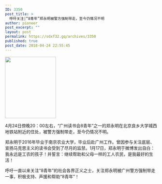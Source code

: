 ```yaml
---
ID: 3350
post_title: >
  呼吁关注|“8青年”郑永明被警方强制带走，至今仍情况不明
author: pioneer
post_excerpt: ""
layout: post
permalink: https://sdxf32.gq/archives/3350
published: true
post_date: 2018-04-24 22:55:45
---
```

<img class="aligncenter size-full wp-image-17" src="https://sdxf32.gq/wp-content/uploads/2018/04/2018012222011348.png" alt="" width="168" height="203" />

4月24日傍晚20：00左右，“广州读书会8青年”之一的郑永明在北京良乡大学城西地铁站附近的住处，被警方强制带走，至今仍情况不明。

郑永明于2016年毕业于南京农业大学，毕业后赴广州工作。曾因参与关注底层、宣扬马克思主义的读书会受到了尽月的监禁。1月17日，郑永明于微博发出自白：我永远是工农的孩子！并誓言：继续帮助和父母一样的工人农民，是我最好的生活！

呼吁一直以来关注“8青年”的社会各界正义之士，关注郑永明被广州警方强制带走一事，积极支持、声援和帮助“8青年”！